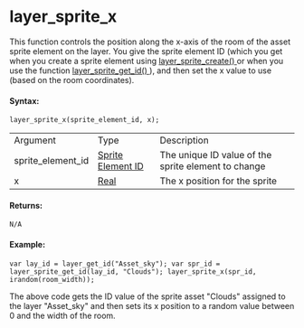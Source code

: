 # layer_sprite_x

This function controls the position along the x-axis of the room of the
asset sprite element on the layer. You give the sprite element ID (which
you get when you create a sprite element using [ layer_sprite_create()
](layer_sprite_create) or when you use the function [
layer_sprite_get_id() ](layer_sprite_get_id) ), and then set the x
value to use (based on the room coordinates).

#### Syntax:

``` gml
layer_sprite_x(sprite_element_id, x);
```

|                   |                                                                                                                                        |                                                     |
|-------------------|----------------------------------------------------------------------------------------------------------------------------------------|-----------------------------------------------------|
| Argument          | Type                                                                                                                                   | Description                                         |
| sprite_element_id |  [Sprite Element ID](../../../../../../GameMaker_Language/GML_Reference/Asset_Management/Rooms/Sprite_Layers/layer_sprite_get_id)  | The unique ID value of the sprite element to change |
| x                 |  [Real](../../../../../../GameMaker_Language/GML_Overview/Data_Types)                                                              | The x position for the sprite                       |

#### Returns:

``` gml
N/A
```

#### Example:

``` gml
var lay_id = layer_get_id("Asset_sky"); var spr_id = layer_sprite_get_id(lay_id, "Clouds"); layer_sprite_x(spr_id, irandom(room_width));
```

The above code gets the ID value of the sprite asset "Clouds" assigned
to the layer "Asset_sky" and then sets its x position to a random value
between 0 and the width of the room.
